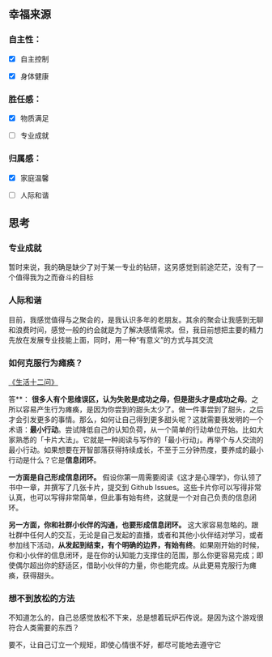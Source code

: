 ## 幸福来源

### 自主性：

- [x] 自主控制
- [x] 身体健康




### 胜任感：

- [x] 物质满足
- [ ] 专业成就




### 归属感：

- [x] 家庭温馨
- [ ] 人际和谐







## 思考

### 专业成就

暂时来说，我的确是缺少了对于某一专业的钻研，这另感觉到前途茫茫，没有了一个值得我为之而奋斗的目标



### 人际和谐

目前，我感觉值得与之聚会的，是我认识多年的老朋友。其余的聚会让我感到无聊和浪费时间，感觉一般的约会就是为了解决感情需求。但，我目前想把主要的精力先放在发展专业技能上面，同时，用一种“有意义”的方式与其交流



### 如何克服行为瘫痪？

[《生活十二问》](http://mp.weixin.qq.com/s?__biz=MzA3MzM0MjUyMQ==&mid=2652149762&idx=1&sn=a85e9477f9b0cdcb9522be4a76cddcf4&chksm=84f0b354b3873a42ee64bf55a172c3618cf81bd0ae94889a216bb0ce32888ad864723a629c96&mpshare=1&scene=1&srcid=0203iqMTmEAWiqcRG2gQoFOQ#rd)

答**： **很多人有个思维误区，认为失败是成功之母，但是甜头才是成功之母**。之所以容易产生行为瘫痪，是因为你尝到的甜头太少了。做一件事尝到了甜头，之后才会引发更多的事情。那么，如何让自己得到更多甜头呢？这就需要我发明的一个术语：**最小行动**。尝试降低自己的认知负荷，从一个简单的行动单位开始。比如大家熟悉的「卡片大法」。它就是一种阅读与写作的「最小行动」。再举个与人交流的最小行动。如果想要在开智部落获得持续成长，不至于三分钟热度，要养成的最小行动是什么？它是**信息闭环**。

**一方面是自己形成信息闭环。** 假设你第一周需要阅读《这才是心理学》，你认领了书中一章，并撰写了几张卡片，提交到 Github Issues。这些卡片你可以写得非常认真，也可以写得非常简单，但此事有始有终，这就是一个对自己负责的信息闭环。

**另一方面，你和社群小伙伴的沟通，也要形成信息闭环。** 这大家容易忽略的。跟社群中任何人的交互，无论是自己发起的直播，或者和其他小伙伴结对学习，或者参加线下活动，**从发起到结束，有个明确的边界，有始有终**。如果刚开始的时候，你和小伙伴的信息闭环，是在你的认知能力支撑住的范围，那么你更容易完成；即使偶尔超出你的舒适区，借助小伙伴的力量，你也能完成。从此更易克服行为瘫痪，获得甜头。



### 想不到放松的方法

不知道怎么的，自己总感觉放松不下来，总是想着玩炉石传说。是因为这个游戏很符合人类需要的东西？

要不，让自己订立一个规矩，即使心情很不好，都尽可能地去遵守它